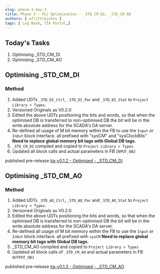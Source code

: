 ```yaml
---
slug: phase-3-day-3
title: Phase 3 - PLC Optimisation - _STD_CM_DI, _STD_CM_AO
authors: [ aflittlejohns ]
tags: [ Log Book, TIA Portal,]
---
```

## Today's Tasks
1. Optimising _STD_CM_DI
2. Optimising _STD_CM_AO
<!-- truncate -->

## Optimising _STD_CM_DI

### Method

1. Added UDTs `_STD_DI_Ctrl`, `_STD_DI_Par` and `_STD_DI_Stat` to `Project Library > Types`.
2. Versioned Originals as V0.2.0
3. Edited the above UDTs positioning the bits and words, so that when the optimised DB is transferred to non-optimised DB the bit will be in the write absolute address for the SCADA's DA server.
4. Re-defined all usage of M bit memory within the FB to use the `Input` or `InOut` block interface. all prefixed with "sysCM" and "sysClockBits" **Need to replace global memory bit tags with Global DB tags.**
5. `_STD_CM_DI` compiled and copied to `Project Library > Types`
6. Updated all block calls and actual parameters in FB `INPUT_OBJ`

published pre-release [tia-v0.1.2 - Optimised - _STD_CM_DI](https://github.com/pfAuto/project-uni/releases/tag/tia_v0.1.2)

## Optimising _STD_CM_AO

### Method

1. Added UDTs `_STD_AO_Ctrl`, `_STD_AO_Par` and `_STD_AO_Stat` to `Project Library > Types`.
2. Versioned Originals as V0.2.0
3. Edited the above UDTs positioning the bits and words, so that when the optimised DB is transferred to non-optimised DB the bit will be in the write absolute address for the SCADA's DA server.
4. Re-defined all usage of M bit memory within the FB to use the `Input` or `InOut` block interface. all prefixed with `sysCM` **Need to replace global memory bit tags with Global DB tags.**
5. _STD_CM_AO compiled and copied to `Project Library > Types`
6. Updated all block calls of `_STD_CM_AO` and actual parameters in FB `OUTPUT_OBJ`

published pre-release [tia-v0.1.3 - Optimised - _STD_CM_AO](https://github.com/pfAuto/project-uni/releases/tag/tia_v0.1.3)

